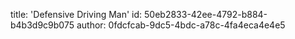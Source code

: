 title: 'Defensive Driving Man'
id: 50eb2833-42ee-4792-b884-b4b3d9c9b075
author: 0fdcfcab-9dc5-4bdc-a78c-4fa4eca4e4e5
